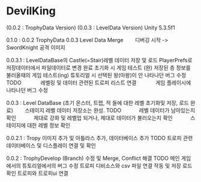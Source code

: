 # DevilKing
(0.0.2 : TrophyData Version)
(0.0.3 : LevelData Version)
Unity 5.3.5f1

0.1.0 : 0.0.2 TrophyData  0.0.3 Level Data Merge
        디버깅 시작 -> SwordKnight 공격 이미지 

0.0.3.1 : LevelDataBase의 Castle(=Stair)레벨 데이터 저장 및 로드
           PlayerPrefs로 저장데이터에서 파일데이터로 변경 완료
           초기화 시 게임 테스트 (완)
           저장된 층 정보를 불러올때의 게임 테스트(ing)
           튜토리얼 시 선택된 왕(마왕)이 안 나타나던 버그 수정 
         TODO
             레벨링 및 데이터 관련된 트로피 리스트 연결
             게임 플레이시에 나타나던 버그 수정
             
0.0.3 : Level DataBase (초기 몬스터, 트랩, 적 들에 대한 레벨 초기화및 저장, 로드 완료)
        스테이지 레벨 데이터 저장소는 완성.
        TODO
            레벨 데이터가 남아있는지 확인
            제대로 강화 및 레벨업 되거나, 제대로 데이터가 불러오는지 확인
            스테이지에 대한 레벨 정보 확인

0.0.2.1 : Tropy 이미지 추가 및 아틀라스 추가,
          데이터베이스 추가
          TODO
              트로피 관련 데이터베이스 및 디스플레이 연결 및 확인

0.0.2 : TrophyDevelop (Branch) 수정 및 Merge, Conflict 해결
        TODO
            메인 게임에서의 튜토리얼에서의 버그 수정
            트로피 디비소스와 csv 파일 연결 작동 및 저장 로드 확인
            트로피와 트로피ui 연결
